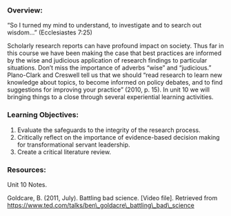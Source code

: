 ### Overview:

“So I turned my mind to understand, to investigate and to search out wisdom…” \(Ecclesiastes 7:25\)

Scholarly research reports can have profound impact on society.  Thus far in this course we have been making the case that best practices are informed by the wise and judicious application of research findings to particular situations.  Don’t miss the importance of adverbs “wise” and “judicious.”  Plano-Clark and Creswell tell us that we should “read research to learn new knowledge about topics, to become informed on policy debates, and to find suggestions for improving your practice” \(2010, p. 15\).  In unit 10 we will bringing things to a close through several experiential learning activities.

### Learning Objectives:

1. Evaluate the safeguards to the integrity of the research process.  
2. Critically reflect on the importance of evidence-based decision making for transformational servant leadership.  
3. Create a critical literature review.

### Resources:

Unit 10 Notes.

Goldcare, B. \(2011, July\). Battling bad science. \[Video file\]. Retrieved from https://www.ted.com/talks/ben\_goldacre\_battling\_bad\_science 



